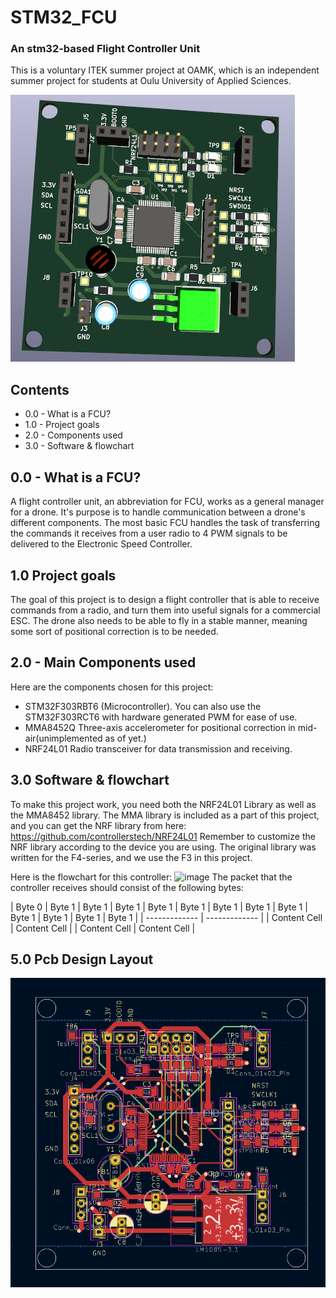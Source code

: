 # STM32_FCU
### An stm32-based Flight Controller Unit
This is a voluntary ITEK summer project at OAMK, which is an independent summer project for students at Oulu University of Applied Sciences.

![Image Alt Text](./pictures/Pcb.png)

## Contents
 - 0.0 - What is a FCU?
 - 1.0 - Project goals
 - 2.0 - Components used
 - 3.0 - Software & flowchart
   
## 0.0 - What is a FCU?
A flight controller unit, an abbreviation for FCU, works as a general manager for a drone.
It's purpose is to handle communication between a drone's different components. The most basic FCU handles the task of transferring the commands it receives from a user radio to 4 PWM signals to be delivered to the Electronic Speed Controller. 

## 1.0 Project goals
The goal of this project is to design a flight controller that is able to receive commands from a radio, and turn them into useful signals for a commercial ESC. The drone also needs to be able to fly in a stable manner, meaning some sort of positional correction is to be needed.

## 2.0 - Main Components used
Here are the components chosen for this project:
- STM32F303RBT6 (Microcontroller). You can also use the STM32F303RCT6 with hardware generated PWM for ease of use.
- MMA8452Q Three-axis accelerometer for positional correction in mid-air(unimplemented as of yet.)
- NRF24L01 Radio transceiver for data transmission and receiving.

## 3.0 Software & flowchart
To make this project work, you need both the NRF24L01 Library as well as the MMA8452 library. The MMA library is included as a part of this project, and you can get the NRF library from here: 
https://github.com/controllerstech/NRF24L01
Remember to customize the NRF library according to the device you are using. The original library was written for the F4-series, and we use the F3 in this project.

Here is the flowchart for this controller: 
![image](https://github.com/constlo/STM32_FCU/assets/79052688/8fafa1a4-70f2-4ed6-8835-1e89906d903e)
The packet that the controller receives should consist of the following bytes:

| Byte 0  | Byte 1 | Byte 1 | Byte 1 | Byte 1 | Byte 1 | Byte 1 | Byte 1 | Byte 1 | Byte 1 | Byte 1 | Byte 1 | Byte 1 | 
| ------------- | ------------- |
| Content Cell  | Content Cell  |
| Content Cell  | Content Cell  |

## 5.0 Pcb Design Layout
![Image Alt Text](./pictures/Pcb_design.png)
